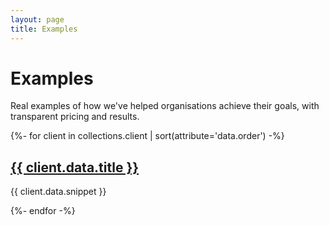 ```yaml
---
layout: page
title: Examples
---
```


# Examples

Real examples of how we've helped organisations achieve their goals, with transparent pricing and results.

<div class="clients-grid">
{%- for client in collections.client | sort(attribute='data.order') -%}
    <div class="client-card">
        <h2><a href="{{ client.url }}">{{ client.data.title }}</a></h2>
        <p>{{ client.data.snippet }}</p>
    </div>
{%- endfor -%}
</div>
